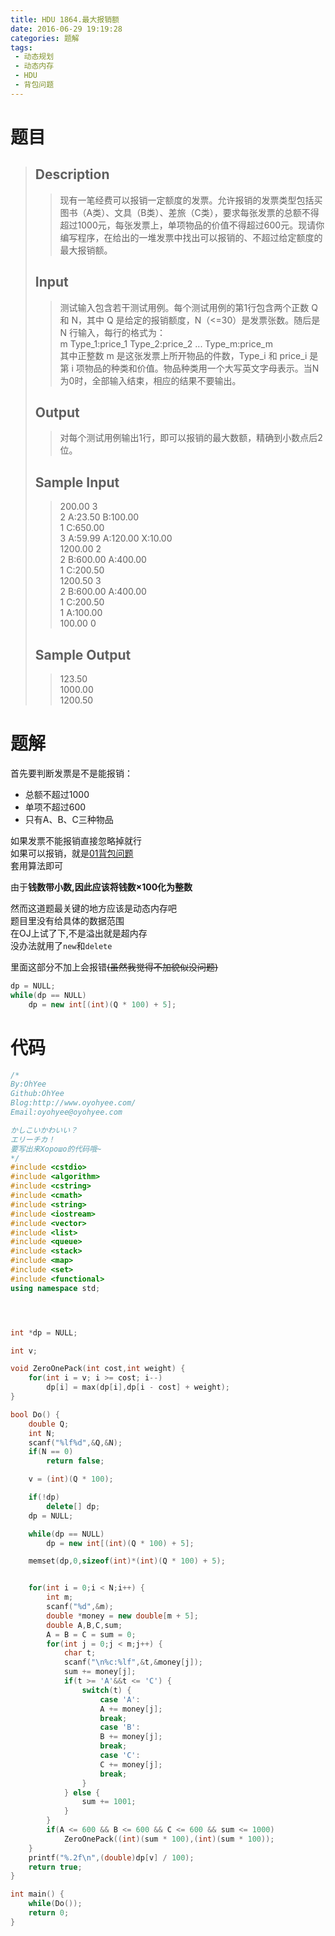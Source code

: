 ```yaml
---
title: HDU 1864.最大报销额
date: 2016-06-29 19:19:28
categories: 题解
tags:
 - 动态规划
 - 动态内存
 - HDU
 - 背包问题
---
```


# 题目

> ## Description  
>> 现有一笔经费可以报销一定额度的发票。允许报销的发票类型包括买图书（A类）、文具（B类）、差旅（C类），要求每张发票的总额不得超过1000元，每张发票上，单项物品的价值不得超过600元。现请你编写程序，在给出的一堆发票中找出可以报销的、不超过给定额度的最大报销额。   
>    <!--more-->
> ## Input  
>> 测试输入包含若干测试用例。每个测试用例的第1行包含两个正数 Q 和 N，其中 Q 是给定的报销额度，N（<=30）是发票张数。随后是 N 行输入，每行的格式为：   
>> m Type_1:price_1 Type_2:price_2 ... Type_m:price_m   
>> 其中正整数 m 是这张发票上所开物品的件数，Type_i 和 price_i 是第 i 项物品的种类和价值。物品种类用一个大写英文字母表示。当N为0时，全部输入结束，相应的结果不要输出。   
>    
> ## Output  
>> 对每个测试用例输出1行，即可以报销的最大数额，精确到小数点后2位。   
>    
> ## Sample Input  
>> 200.00 3  
>> 2 A:23.50 B:100.00  
>> 1 C:650.00  
>> 3 A:59.99 A:120.00 X:10.00  
>> 1200.00 2  
>> 2 B:600.00 A:400.00  
>> 1 C:200.50  
>> 1200.50 3  
>> 2 B:600.00 A:400.00  
>> 1 C:200.50  
>> 1 A:100.00  
>> 100.00 0   
>    
> ## Sample Output  
>> 123.50  
>> 1000.00  
>> 1200.50   

# 题解

首先要判断发票是不是能报销：  
- 总额不超过1000
- 单项不超过600
- 只有A、B、C三种物品

如果发票不能报销直接忽略掉就行  
如果可以报销，就是[01背包问题](/post/Algorithm/Package_Problem.html#01背包问题)    
套用算法即可  

由于**钱数带小数,因此应该将钱数×100化为整数**  

然而这道题最关键的地方应该是动态内存吧  
题目里没有给具体的数据范围  
在OJ上试了下,不是溢出就是超内存  
没办法就用了`new`和`delete`  

里面这部分不加上会报错~~(虽然我觉得不加貌似没问题)~~
```cpp
dp = NULL;
while(dp == NULL)
    dp = new int[(int)(Q * 100) + 5];
```

# 代码

```cpp 最大报销额 https://github.com/OhYee/ACM.github.io/blob/master/HDU/1864.%E6%9C%80%E5%A4%A7%E6%8A%A5%E9%94%80%E9%A2%9D.cpp 代码备份
/*
By:OhYee
Github:OhYee
Blog:http://www.oyohyee.com/
Email:oyohyee@oyohyee.com

かしこいかわいい？
エリーチカ！
要写出来Хорошо的代码哦~
*/
#include <cstdio>
#include <algorithm>
#include <cstring>
#include <cmath>
#include <string>
#include <iostream>
#include <vector>
#include <list>
#include <queue>
#include <stack>
#include <map>
#include <set>
#include <functional>
using namespace std;




int *dp = NULL;

int v;

void ZeroOnePack(int cost,int weight) {
    for(int i = v; i >= cost; i--)
        dp[i] = max(dp[i],dp[i - cost] + weight);
}

bool Do() {
    double Q;
    int N;
    scanf("%lf%d",&Q,&N);
    if(N == 0)
        return false;

    v = (int)(Q * 100);

    if(!dp)
        delete[] dp;
    dp = NULL;

    while(dp == NULL)
        dp = new int[(int)(Q * 100) + 5];

    memset(dp,0,sizeof(int)*(int)(Q * 100) + 5);


    for(int i = 0;i < N;i++) {
        int m;
        scanf("%d",&m);
        double *money = new double[m + 5];
        double A,B,C,sum;
        A = B = C = sum = 0;
        for(int j = 0;j < m;j++) {
            char t;
            scanf("\n%c:%lf",&t,&money[j]);
            sum += money[j];
            if(t >= 'A'&&t <= 'C') {
                switch(t) {
                    case 'A':
                    A += money[j];
                    break;
                    case 'B':
                    B += money[j];
                    break;
                    case 'C':
                    C += money[j];
                    break;
                }
            } else {
                sum += 1001;
            }
        }
        if(A <= 600 && B <= 600 && C <= 600 && sum <= 1000)
            ZeroOnePack((int)(sum * 100),(int)(sum * 100));
    }
    printf("%.2f\n",(double)dp[v] / 100);
    return true;
}

int main() {
    while(Do());
    return 0;
}

```